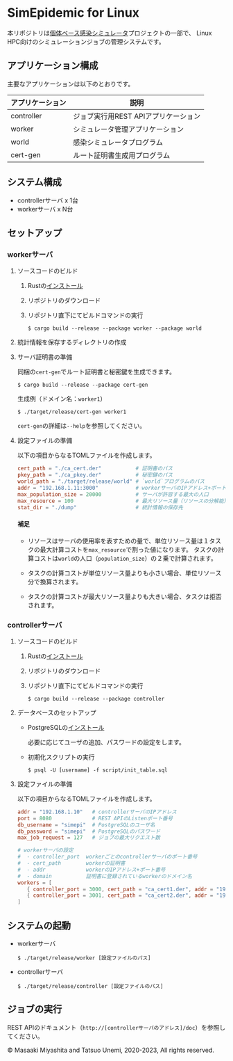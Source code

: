 # SimEpidemic for Linux

本リポジトリは[個体ベース感染シミュレータ](http://www.intlab.soka.ac.jp/~unemi/SimEpidemic1/info/)プロジェクトの一部で、
Linux HPC向けのシミュレーションジョブの管理システムです。

## アプリケーション構成
主要なアプリケーションは以下のとおりです。

|アプリケーション|説明|
|-|-|
|controller|ジョブ実行用REST APIアプリケーション|
|worker|シミュレータ管理アプリケーション|
|world|感染シミュレータプログラム|
|cert-gen|ルート証明書生成用プログラム|

## システム構成
- controllerサーバ x 1台
- workerサーバ x N台

## セットアップ
### workerサーバ
1. ソースコードのビルド

   1. Rustの[インストール](https://www.rust-lang.org/ja/tools/install)

   1. リポジトリのダウンロード

   1. リポジトリ直下にてビルドコマンドの実行
      ```console
      $ cargo build --release --package worker --package world
      ```

1. 統計情報を保存するディレクトリの作成

1. サーバ証明書の準備

   同梱の`cert-gen`でルート証明書と秘密鍵を生成できます。
   ```console
   $ cargo build --release --package cert-gen
   ```
   生成例（ドメイン名：`worker1`）
   ```console
   $ ./target/release/cert-gen worker1
   ```
   `cert-gen`の詳細は`--help`を参照してください。

1. 設定ファイルの準備

   以下の項目からなるTOMLファイルを作成します。
   ```toml
   cert_path = "./ca_cert.der"           # 証明書のパス
   pkey_path = "./ca_pkey.der"           # 秘密鍵のパス
   world_path = "./target/release/world" # `world`プログラムのパス
   addr = "192.168.1.11:3000"            # workerサーバのIPアドレス+ポート番号
   max_population_size = 20000           # サーバが許容する最大の人口
   max_resource = 100                    # 最大リソース量（リソースの分解能）
   stat_dir = "./dump"                   # 統計情報の保存先
   ```
   #### 補足
   - リソースはサーバの使用率を表すための量で、単位リソース量は１タスクの最大計算コストを`max_resource`で割った値になります。
   タスクの計算コストは`world`の人口（`population_size`）の２乗で計算されます。

   - タスクの計算コストが単位リソース量よりも小さい場合、単位リソース分で換算されます。

   - タスクの計算コストが最大リソース量よりも大きい場合、タスクは拒否されます。

### controllerサーバ
1. ソースコードのビルド

   1. Rustの[インストール](https://www.rust-lang.org/ja/tools/install)

   1. リポジトリのダウンロード

   1. リポジトリ直下にてビルドコマンドの実行
      ```console
      $ cargo build --release --package controller
      ```

1. データベースのセットアップ

   - PostgreSQLの[インストール](https://www.rust-lang.org/ja/tools/install)
   
     必要に応じてユーザの追加、パスワードの設定をします。

   - 初期化スクリプトの実行
      ```console
      $ psql -U [username] -f script/init_table.sql
      ```

1. 設定ファイルの準備

   以下の項目からなるTOMLファイルを作成します。
   ```toml
   addr = "192.168.1.10"   # controllerサーバのIPアドレス
   port = 8080             # REST APIのListenポート番号
   db_username = "simepi"  # PostgreSQLのユーザ名
   db_password = "simepi"  # PostgreSQLのパスワード
   max_job_request = 127   # ジョブの最大リクエスト数

   # workerサーバの設定
   #  - controller_port  workerごとのcontrollerサーバのポート番号
   #  - cert_path        workerの証明書
   #  - addr             workerのIPアドレス+ポート番号
   #  - domain           証明書に登録されているworkerのドメイン名
   workers = [
      { controller_port = 3000, cert_path = "ca_cert1.der", addr = "192.168.1.11:3000", domain = "worker1" },
      { controller_port = 3001, cert_path = "ca_cert2.der", addr = "192.168.1.12:3000", domain = "worker2" },
   ]
   ```

## システムの起動
- workerサーバ
   ```console
   $ ./target/release/worker [設定ファイルのパス]
   ```

- controllerサーバ
   ```console
   $ ./target/release/controller [設定ファイルのパス]
   ```

## ジョブの実行
REST APIのドキュメント（`http://[controllerサーバのアドレス]/doc`）を参照してください。

&copy; Masaaki Miyashita and Tatsuo Unemi, 2020-2023, All rights reserved.
